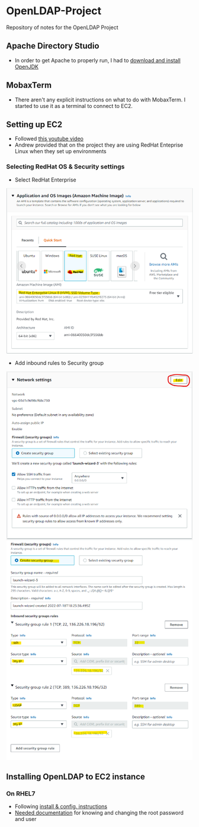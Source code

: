 # OpenLDAP-Project
Repository of notes for the OpenLDAP Project

## Apache Directory Studio
* In order to get Apache to properly run, I had to [download and install OpenJDK](https://adoptopenjdk.net/)

## MobaxTerm
* There aren't any explicit instructions on what to do with MobaxTerm. I started to use it as a terminal to connect to EC2.

## Setting up EC2

* Followed [this youtube video](https://www.youtube.com/watch?v=rIi8Pd5Uvbc)
* Andrew provided that on the project they are using RedHat Enteprise Linux when they set up environments

### Selecting RedHat OS & Security settings
* Select RedHat Enterprise


![select redhat](img/one.png)

* Add inbound rules to Security group


![Select Edit](img/two.png)
![configure inbound rule](img/three.png)

## Installing OpenLDAP to EC2 instance

### On RHEL7
* Following [install & config. instructions](https://cyberithub.com/best-steps-to-install-and-configure-openldap-server-on-rhel-centos-7-8/)
* [Needed documentation](https://digitalocean.com/community/tutorials/how-to-change-account-passwords-on-an-openldap-server) for knowing and changing the root password and user


